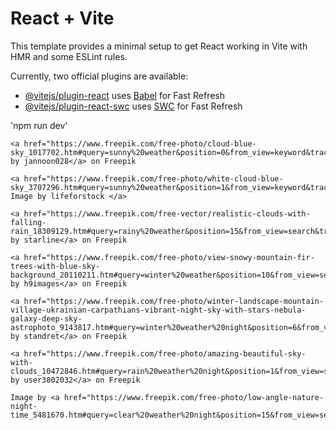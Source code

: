 # React + Vite

This template provides a minimal setup to get React working in Vite with HMR and some ESLint rules.

Currently, two official plugins are available:

- [@vitejs/plugin-react](https://github.com/vitejs/vite-plugin-react/blob/main/packages/plugin-react/README.md) uses [Babel](https://babeljs.io/) for Fast Refresh
- [@vitejs/plugin-react-swc](https://github.com/vitejs/vite-plugin-react-swc) uses [SWC](https://swc.rs/) for Fast Refresh


'npm run dev'

```
<a href="https://www.freepik.com/free-photo/cloud-blue-sky_1017702.htm#query=sunny%20weather&position=0&from_view=keyword&track=ais">Image by jannoon028</a> on Freepik

<a href="https://www.freepik.com/free-photo/white-cloud-blue-sky_3707296.htm#query=sunny%20weather&position=1&from_view=keyword&track=ais#position=1&query=sunny%20weather"> Image by lifeforstock </a>

<a href="https://www.freepik.com/free-vector/realistic-clouds-with-falling-rain_18309129.htm#query=rainy%20weather&position=15&from_view=search&track=ais">Image by starline</a> on Freepik

<a href="https://www.freepik.com/free-photo/view-snowy-mountain-fir-trees-with-blue-sky-background_20110211.htm#query=winter%20weather&position=10&from_view=search&track=ais">Image by h9images</a> on Freepik

<a href="https://www.freepik.com/free-photo/winter-landscape-mountain-village-ukrainian-carpathians-vibrant-night-sky-with-stars-nebula-galaxy-deep-sky-astrophoto_9143817.htm#query=winter%20weather%20night&position=6&from_view=search&track=ais">Image by standret</a> on Freepik

<a href="https://www.freepik.com/free-photo/amazing-beautiful-sky-with-clouds_10472846.htm#query=rain%20weather%20night&position=1&from_view=search&track=ais">Image by user3802032</a> on Freepik

Image by <a href="https://www.freepik.com/free-photo/low-angle-nature-night-time_5481670.htm#query=clear%20weather%20night&position=15&from_view=search&track=ais">Freepik</a>
```